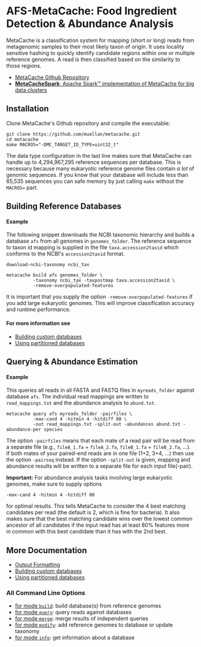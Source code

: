 # AFS-MetaCache: Food Ingredient Detection & Abundance Analysis

MetaCache is a classification system for mapping (short or long) reads from metagenomic samples to their most likely taxon of origin. It uses locality sensitive hashing to quickly identify candidate regions within one or multiple reference genomes. A read is then classified based on the similarity to those regions. 


* [MetaCache Github Repository](https://github.com/muellan/metacache)
* [**MetaCacheSpark**: Apache Spark&trade; implementation of MetaCache for big data clusters](https://github.com/jmabuin/MetaCacheSpark)



## Installation

Clone MetaCache's Github repository and compile the executable:

```
git clone https://github.com/muellan/metacache.git 
cd metacache
make MACROS="-DMC_TARGET_ID_TYPE=uint32_t"
```

The data type configuration in the last line makes sure that MetaCache can handle up to 4,294,967,295 reference sequences per database.
This is necessary because many eukaryotic reference genome files contain _a lot_ of genomic sequences.
If you know that your database will include less than 65,535 sequences you can safe memory by just calling `make` without the `MACROS=` part. 



## Building Reference Databases

#### Example

The following snippet downloads the NCBI taxonomic hierarchy and builds a database `afs` from all genomes in `genomes_folder`. The reference sequence to taxon id mapping is supplied in the file `taxa.accession2taxid` which
conforms to the NCBI's `accession2taxid` format.
```
download-ncbi-taxonomy ncbi_tax

metacache build afs genomes_folder \
          -taxonomy ncbi_tax -taxpostmap taxa.accession2taxid \
          -remove-overpopulated-features 
```

It is important that you supply the option `-remove-overpopulated-features` if you add large eukaryotic genomes. This will improve classification accuracy and runtime performance.


#### For more information see
* [Building custom databases](building.md)
* [Using partitioned databases](partitioning.md)



## Querying & Abundance Estimation

#### Example

This queries all reads in all FASTA and FASTQ files in `myreads_folder` against database `afs`. The individual read mappings are written to `read_mappings.txt` and the abundance analysis to `abund.txt`.
```
metacache query afs myreads_folder -pairfiles \
          -max-cand 4 -hitmin 4 -hitdiff 80 \
          -out read_mappings.txt -split-out -abundances abund.txt -abundance-per species
```

The option `-pairfiles` means that each mate of a read pair will be read from a separate file (e.g., `fileA_1.fa` + `fileA_2.fa`, `fileB_1.fa` + `fileB_2.fa`, ...). If both mates of your paired-end reads are in one file (1+2, 3+4, ...) then use the option `-pairseq` instead.
If the option `-split-out` is given, mapping and abundance results will be written to a separate file for each input file(-pair).

**Important:** For abundance analysis tasks involving large eukaryotic genomes, make sure to supply options 
```
-max-cand 4 -hitmin 4 -hitdiff 80
```
for optimal results. This tells MetaCache to consider the 4 best matching candidates per read (the default is 2, which is fine for bacteria). It also makes sure that the best matching candidate wins over the lowest common ancestor of all candidates if the input read has at least 80% features more in common with this best candidate than it has with the 2nd best.



## More Documentation

* [Output Formatting](output.md)
* [Building custom databases](building.md)
* [Using partitioned databases](partitioning.md)


### All Command Line Options

* [for mode `build`](mode_build.txt): build database(s) from reference genomes
* [for mode `query`](mode_query.txt): query reads against databases
* [for mode `merge`](mode_merge.txt): merge results of independent queries
* [for mode `modify`](mode_modify.txt): add reference genomes to database or update taxonomy
* [for mode `info`](mode_info.txt): get information about a database

